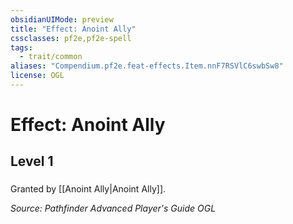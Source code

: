 ```yaml
---
obsidianUIMode: preview
title: "Effect: Anoint Ally"
cssclasses: pf2e,pf2e-spell
tags:
  - trait/common
aliases: "Compendium.pf2e.feat-effects.Item.nnF7RSVlC6swbSw8"
license: OGL
---
```

# Effect: Anoint Ally
## Level 1
### 






Granted by [[Anoint Ally|Anoint Ally]].

*Source: Pathfinder Advanced Player's Guide*
*OGL*